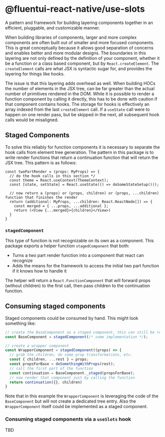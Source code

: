 # @fluentui-react-native/use-slots

A pattern and framework for building layering components together in an efficient, pluggable, and customizable manner.

When building libraries of components, larger and more complex components are often built out of smaller and more focused components. This is great conceptually because it allows good separation of concerns and enables better and more modular designs. The boundaries in this layering are not only defined by the definition of your component, whether it be a function or a class based component, but by `React.createElement`. The `createElement` calls are what JSX is syntactic sugar for, and provides the layering for things like hooks.

The issue is that this layering adds overhead as well. When building HOCs the number of elements in the JSX tree, can be far greater than the actual number of primitives rendered in the DOM. While it is possible to render a function component by calling it directly, this has to be done with caution if that component contains hooks. The storage for hooks is effectively an array indexed from the last `createElement` call. If a `useState` call were to happen on one render pass, but be skipped in the next, all subsequent hook calls would be misaligned.

## Staged Components

To solve this reliably for function components it is necessary to separate the hook calls from element tree generation. The pattern in this package is to write render functions that return a continuation function that will return the JSX tree. This pattern is as follows:

```tsx
const twoPartRender = (props: MyProps) => {
  // do the hook calls in this section */
  const theme = React.useContext(ThemeContext);
  const [state, setState] = React.useState(() => doSomeStateSetup()));

  // now return a (props) or (props, children) or (props, ...children) function that finishes the render
  return (additional: MyProps, ...children: React.ReactNode[]) => {
    const merged = { ...props, ...additional };
    return (<View {...merged}>{children}</View>)
  }
}
```

### `stagedComponent`

This type of function is not recognizable on its own as a component. This package exports a helper function `stagedComponent` that both:

- Turns a two part render function into a component that react can recognize
- Adds the means for the framework to access the initial two part function if it knows how to handle it

The helper will return a `React.FunctionComponent` that will forward props (without children) to the first call, then pass children to the continuation function.

## Consuming staged components

Staged components could be consumed by hand. This might look something like:

```ts
// create the BaseComponent as a staged component, this can still be rendered via <BaseComponent />
const BaseComponent = stagedComponent(/* some implementation */);

// create a wrapper component
const WrapperComponent = stagedComponent((props) => {
  // grab the children, do some prop transformations, etc.
  const { children, ...rest } = props;
  const propsForBase = doSomethingWithProps(rest);
  // call the first part of the function
  const continuation = BaseComponent._staged(propsForBase);
  // now render that component just by calling the function
  return continuation({}, children)
}
```

Note that in this example the `WrapperComponent` is leveraging the code of the `BaseComponent` but will not create a dedicated tree entry. Also the `WrapperComponent` itself could be implemented as a staged component.

### Consuming staged components via a `useSlots` hook

TBD
